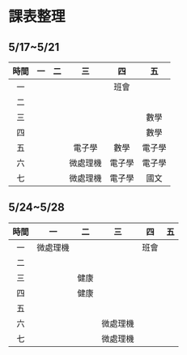 # 課表整理

## 5/17~5/21

|時間|一|二|三|四|五|
|:---:|:---:|:---:|:---:|:---:|:---:|
|一||||班會||
|二||||||
|三|||||數學|
|四|||||數學|
|五|||電子學|數學|電子學|
|六|||微處理機|電子學|電子學|
|七|||微處理機|電子學|國文|

## 5/24~5/28

|時間|一|二|三|四|五|
|:---:|:---:|:---:|:---:|:---:|:---:|
|一|微處理機|||班會||
|二||||||
|三||健康||||
|四||健康||||
|五||||||
|六|||微處理機|||
|七|||微處理機|||